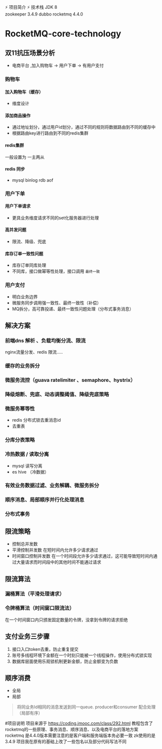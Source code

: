⚡ 项目简介 ⚡
技术栈
JDK 8  
zookeeper 3.4.9
dubbo 
rocketmq 4.4.0 

# RocketMQ-core-technology
## 双11抗压场景分析
- 电商平台 ,加入购物车 -> 用户下单 -> 有用户支付

### 购物车
#### 加入购物车（缓存）
- 维度设计 
#### 添加商品操作
- 通过地址划分，通过用户id划分，通过不同的规则将数据路由到不同的缓存中
- 根据路由key进行路由到不同的redis集群
#### redis集群
一般设置为 一主两从
#### redis 同步
- mysql binlog rdb aof
### 用户下单
#### 用户下单请求
- 更具业务维度请求不同的set化服务器进行处理
#### 高并发问题
- 限流、降级、兜底
#### 库存订单一致性问题
- 库存订单同库处理
- 不同库，接口做幂等性处理，接口调用 `最终一致`
### 用户支付
- 明白业务边界
- 微服务同步调用强一致性、最终一致性（补偿）
- MQ拆分，高可靠投递、最终一致性问题处理（分布式事务消息）
## 解决方案
### 前端dns 解析 、负载均衡分流、限流
nginx流量分发、redis 限流.....
### 缓存的业务拆分
### 微服务流控（guava ratelimiter 、semaphore、hystrix）
### 降级熔断、兜底、动态调整阈值、降级兜底策略 
### 微服务幂等性
- redis 分布式锁去重消息id
- 去重表
### 分库分表策略

###  冷热数据 / 读取分离
- mysql 读写分离 
- es hive （冷数据）
### 有效业务数据过滤、业务解耦、微服务拆分
### 顺序消息、局部顺序并行化处理消息
### 分布式事务

## 限流策略
- 控制总并发数
- 平滑控制并发数
  在短时间内允许多少请求通过
- 时间窗口控制并发数
  在一个时间段允许多少请求通过，这可能导致短时间内通过大量请求而时间段中的其他时间不能通过请求
## 限流算法
### 漏桶算法（平滑处理请求）
### 令牌桶算法（时间窗口限流法）
在一个时间窗口内只颁发固定数量的令牌，没拿到令牌的请求拒绝

## 支付业务三步骤
1. 接口入口token去重，防止重复提交
2. 账号多线程环境下金额在一个时刻只能被一个线程操作，使用分布式锁实现
3. 数据库层面使用乐观锁机制更新金额，防止金额变为负数
## 顺序消费
- 全局
- 局部
> 将同业务Id相同的消息发送到同一queue. producer和consumer 配合处理（局部有序）
> 

#项目说明
项目来源于 https://coding.imooc.com/class/292.html
教程包含了rocketmq的一些原理、事务消息、顺序消息、以及电商平台的落地方案
rocketmq 是4.4.0版本需要注意的是客户端和服务端版本务必要一致
zk使用的是3.4.9
项目我在原有的基础上改了一些包名以及部分代码写法不同